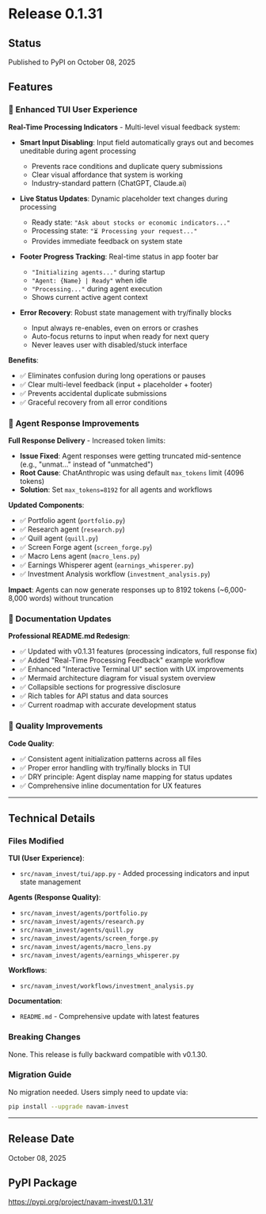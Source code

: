 # Release 0.1.31

## Status
Published to PyPI on October 08, 2025

## Features

### 🎨 Enhanced TUI User Experience

**Real-Time Processing Indicators** - Multi-level visual feedback system:

- **Smart Input Disabling**: Input field automatically grays out and becomes uneditable during agent processing
  - Prevents race conditions and duplicate query submissions
  - Clear visual affordance that system is working
  - Industry-standard pattern (ChatGPT, Claude.ai)

- **Live Status Updates**: Dynamic placeholder text changes during processing
  - Ready state: `"Ask about stocks or economic indicators..."`
  - Processing state: `"⏳ Processing your request..."`
  - Provides immediate feedback on system state

- **Footer Progress Tracking**: Real-time status in app footer bar
  - `"Initializing agents..."` during startup
  - `"Agent: {Name} | Ready"` when idle
  - `"Processing..."` during agent execution
  - Shows current active agent context

- **Error Recovery**: Robust state management with try/finally blocks
  - Input always re-enables, even on errors or crashes
  - Auto-focus returns to input when ready for next query
  - Never leaves user with disabled/stuck interface

**Benefits**:
- ✅ Eliminates confusion during long operations or pauses
- ✅ Clear multi-level feedback (input + placeholder + footer)
- ✅ Prevents accidental duplicate submissions
- ✅ Graceful recovery from all error conditions

### 🔧 Agent Response Improvements

**Full Response Delivery** - Increased token limits:

- **Issue Fixed**: Agent responses were getting truncated mid-sentence (e.g., "unmat..." instead of "unmatched")
- **Root Cause**: ChatAnthropic was using default `max_tokens` limit (4096 tokens)
- **Solution**: Set `max_tokens=8192` for all agents and workflows

**Updated Components**:
- ✅ Portfolio agent (`portfolio.py`)
- ✅ Research agent (`research.py`)
- ✅ Quill agent (`quill.py`)
- ✅ Screen Forge agent (`screen_forge.py`)
- ✅ Macro Lens agent (`macro_lens.py`)
- ✅ Earnings Whisperer agent (`earnings_whisperer.py`)
- ✅ Investment Analysis workflow (`investment_analysis.py`)

**Impact**: Agents can now generate responses up to 8192 tokens (~6,000-8,000 words) without truncation

### 📝 Documentation Updates

**Professional README.md Redesign**:

- ✅ Updated with v0.1.31 features (processing indicators, full response fix)
- ✅ Added "Real-Time Processing Feedback" example workflow
- ✅ Enhanced "Interactive Terminal UI" section with UX improvements
- ✅ Mermaid architecture diagram for visual system overview
- ✅ Collapsible sections for progressive disclosure
- ✅ Rich tables for API status and data sources
- ✅ Current roadmap with accurate development status

### 🧪 Quality Improvements

**Code Quality**:
- ✅ Consistent agent initialization patterns across all files
- ✅ Proper error handling with try/finally blocks in TUI
- ✅ DRY principle: Agent display name mapping for status updates
- ✅ Comprehensive inline documentation for UX features

---

## Technical Details

### Files Modified

**TUI (User Experience)**:
- `src/navam_invest/tui/app.py` - Added processing indicators and input state management

**Agents (Response Quality)**:
- `src/navam_invest/agents/portfolio.py`
- `src/navam_invest/agents/research.py`
- `src/navam_invest/agents/quill.py`
- `src/navam_invest/agents/screen_forge.py`
- `src/navam_invest/agents/macro_lens.py`
- `src/navam_invest/agents/earnings_whisperer.py`

**Workflows**:
- `src/navam_invest/workflows/investment_analysis.py`

**Documentation**:
- `README.md` - Comprehensive update with latest features

### Breaking Changes

None. This release is fully backward compatible with v0.1.30.

### Migration Guide

No migration needed. Users simply need to update via:
```bash
pip install --upgrade navam-invest
```

---

## Release Date
October 08, 2025

## PyPI Package
https://pypi.org/project/navam-invest/0.1.31/
